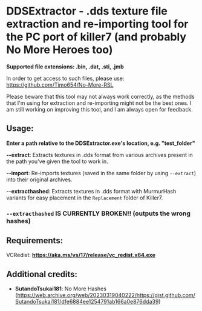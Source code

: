 # DDSExtractor - .dds texture file extraction and re-importing tool for the PC port of killer7 (and probably No More Heroes too)

**Supported file extensions: .bin, .dat, .sti, .jmb**

In order to get access to such files, please use: https://github.com/Timo654/No-More-RSL

Please beware that this tool may not always work correctly, as the methods that I'm using for extraction and re-importing might not be the best ones. 
I am still working on improving this tool, and I am always open for feedback.

## Usage:
**Enter a path relative to the DDSExtractor.exe's location, e.g. "test_folder"**

**--extract**: Extracts textures in .dds format from various archives present in the path you've given the tool to work in.

**--import**: Re-imports textures (saved in the same folder by using `--extract`) into their original archives.

**--extracthashed**: Extracts textures in .dds format with MurmurHash variants for easy placement in the `Replacement` folder of Killer7.

### `--extracthashed` IS CURRENTLY BROKEN!! (outputs the wrong hashes)

## Requirements:
VCRedist: **https://aka.ms/vs/17/release/vc_redist.x64.exe**

## Additional credits:
- **SutandoTsukai181**: No More Hashes (https://web.archive.org/web/20230319040222/https://gist.github.com/SutandoTsukai181/dfe6884ee1254791ab166a0e876dda39)
